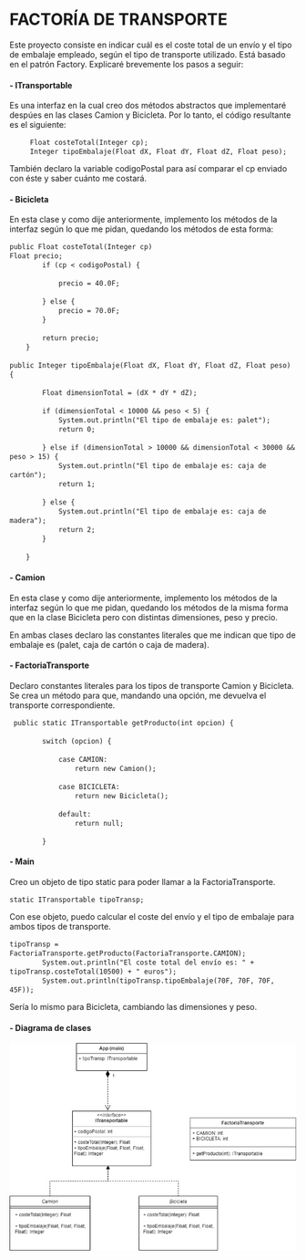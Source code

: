 # FACTORÍA DE TRANSPORTE

Este proyecto consiste en indicar cuál es el coste total de un envío y el tipo de embalaje empleado, 
según el tipo de transporte utilizado. Está basado en el patrón Factory. Explicaré brevemente los pasos
a seguir:

#### **- ITransportable**
Es una interfaz en la cual creo dos métodos abstractos que implementaré despúes en las clases 
Camion y Bicicleta.
Por lo tanto, el código resultante es el siguiente:

```
     Float costeTotal(Integer cp);
     Integer tipoEmbalaje(Float dX, Float dY, Float dZ, Float peso);
```

También declaro la variable codigoPostal para así comparar el cp enviado con éste y saber 
cuánto me costará.

#### **- Bicicleta**
En esta clase y como dije anteriormente, implemento los métodos de la interfaz según 
lo que me pidan, quedando los métodos de esta forma:

```
public Float costeTotal(Integer cp) 
Float precio;
        if (cp < codigoPostal) {

            precio = 40.0F;

        } else {
            precio = 70.0F;
        }

        return precio;
    }

public Integer tipoEmbalaje(Float dX, Float dY, Float dZ, Float peso) {

        Float dimensionTotal = (dX * dY * dZ);

        if (dimensionTotal < 10000 && peso < 5) {
            System.out.println("El tipo de embalaje es: palet");
            return 0;

        } else if (dimensionTotal > 10000 && dimensionTotal < 30000 && peso > 15) {
            System.out.println("El tipo de embalaje es: caja de cartón");
            return 1;

        } else {
            System.out.println("El tipo de embalaje es: caja de madera");
            return 2;
        }

    }
```

#### **- Camion**
En esta clase y como dije anteriormente, implemento los métodos de la interfaz según 
lo que me pidan, quedando los métodos de la misma forma que en la clase Bicicleta 
pero con distintas dimensiones, peso y precio.

En ambas clases declaro las constantes literales que me indican que tipo de embalaje es
(palet, caja de cartón o caja de madera).


#### **- FactoriaTransporte**
Declaro constantes literales para los tipos de transporte Camion y Bicicleta.
Se crea un método para que, mandando una opción, me devuelva el transporte correspondiente.

```
 public static ITransportable getProducto(int opcion) {

        switch (opcion) {

            case CAMION:
                return new Camion();

            case BICICLETA:
                return new Bicicleta();

            default:
                return null;

        }
 ```       

#### **- Main**
Creo un objeto de tipo static para poder llamar a la FactoriaTransporte.

```
static ITransportable tipoTransp;
```

Con ese objeto, puedo calcular el coste del envío y el tipo de embalaje
para ambos tipos de transporte.

```
tipoTransp = FactoriaTransporte.getProducto(FactoriaTransporte.CAMION);
        System.out.println("El coste total del envío es: " + tipoTransp.costeTotal(10500) + " euros");
        System.out.println(tipoTransp.tipoEmbalaje(70F, 70F, 70F, 45F));
```    
Sería lo mismo para Bicicleta, cambiando las dimensiones y peso.


#### **- Diagrama de clases**

![Diagrama de clases](FactoriaDeTransporte.jpg)

